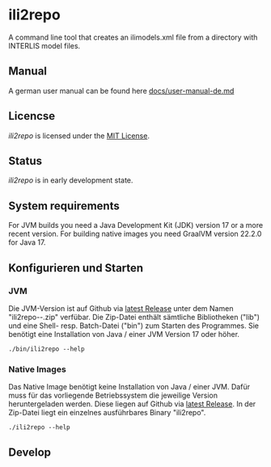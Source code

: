 # ili2repo

A command line tool that creates an ilimodels.xml file from a directory with INTERLIS model files.

## Manual

A german user manual can be found here [docs/user-manual-de.md](docs/user/user-manual-de.md) 

## Licencse

_ili2repo_ is licensed under the [MIT License](LICENSE).

## Status

_ili2repo_ is in early development state.

## System requirements

For JVM builds you need a Java Development Kit (JDK) version 17 or a more recent version. For building native images you need GraalVM version 22.2.0 for Java 17.
 
## Konfigurieren und Starten

### JVM

Die JVM-Version ist auf Github via [latest Release](https://github.com/edigonzales/ili2repo/releases/latest) unter dem Namen "ili2repo-<Version>-.zip" verfübar. Die Zip-Datei enthält sämtliche Bibliotheken ("lib") und eine Shell- resp. Batch-Datei ("bin") zum Starten des Programmes. Sie benötigt eine Installation von Java / einer JVM Version 17 oder höher.

```
./bin/ili2repo --help
```

### Native Images

Das Native Image benötigt keine Installation von Java / einer JVM. Dafür muss für das vorliegende Betriebssystem die jeweilige Version heruntergeladen werden. Diese liegen auf Github via [latest Release](https://github.com/edigonzales/ili2repo/releases/latest). In der Zip-Datei liegt ein einzelnes ausführbares Binary "ili2repo".

```
./ili2repo --help
```

## Develop